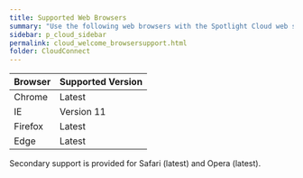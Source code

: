 ```yaml
---
title: Supported Web Browsers
summary: "Use the following web browsers with the Spotlight Cloud web site."
sidebar: p_cloud_sidebar
permalink: cloud_welcome_browsersupport.html
folder: CloudConnect
---
```



Browser	| Supported Version
--------|------------------
Chrome | Latest
IE | Version 11
Firefox | Latest
Edge | Latest

Secondary support is provided for Safari (latest) and Opera (latest).
